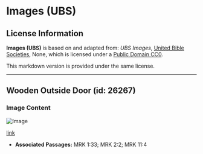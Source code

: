 # Images (UBS)

## License Information

**Images (UBS)** is based on and adapted from: _UBS Images_, [United Bible Societies](https://unitedbiblesocieties.org/), None, which is licensed under a [Public Domain CC0](https://creativecommons.org/public-domain/cc0/).

This markdown version is provided under the same license.



--------------------------------

## Wooden Outside Door (id: 26267)

### Image Content

![Image](https://cdn.aquifer.bible/aquifer-content/resources/Media/PTZ-0058_wooden_outside_door.jpg)

[link](https://cdn.aquifer.bible/aquifer-content/resources/Media/PTZ-0058_wooden_outside_door.jpg)

* **Associated Passages:** MRK 1:33; MRK 2:2; MRK 11:4

